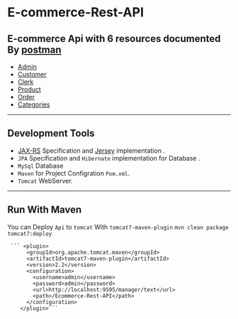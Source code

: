 # E-commerce-Rest-API

E-commerce Api with 6 resources documented By [postman](https://www.postman.com/")
--------------
* [Admin](https://documenter.getpostman.com/view/20705929/UyxdL95K)
* [Customer](https://documenter.getpostman.com/view/20705929/UyxdL9P1)
* [Clerk](https://documenter.getpostman.com/view/20705929/UyxdL9Nz)
* [Product](https://documenter.getpostman.com/view/20705929/UyxdL9P4)
* [Order](https://documenter.getpostman.com/view/20705929/UyxdL9P2)
* [Categories](https://documenter.getpostman.com/view/20705929/UyxdL99q)

----------------------------------------------------------------------------
Development Tools
------------------
* [JAX-RS](https://jakarta.ee/specifications/restful-ws/) Specification and [Jersey](https://eclipse-ee4j.github.io/jersey/) implementation .
* `JPA` Specification and `Hibernate` implementation for Database . 
* `MySql` Database
* `Maven` for Project Configration `Pom.xml`.
* `Tomcat` WebServer.
-----------------------------------------------
Run With Maven
----------------
You can Deploy `Api` to `tomcat` With `tomcat7-maven-plugin` ```mvn clean package tomcat7:deploy```

     ``` <plugin>
          <groupId>org.apache.tomcat.maven</groupId>
          <artifactId>tomcat7-maven-plugin</artifactId>
          <version>2.2</version>
          <configuration>
            <username>admin</username>
            <password>admin</password>
            <url>http://localhost:9595/manager/text</url>
            <path>/Ecommerce-Rest-API</path>
          </configuration>
        </plugin>```
